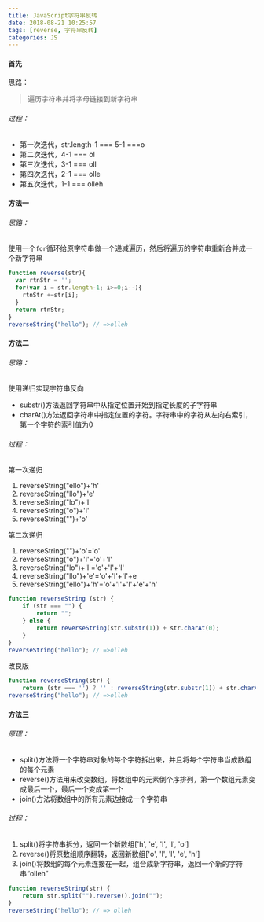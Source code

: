 ```yaml
---
title: JavaScript字符串反转
date: 2018-08-21 10:25:57
tags: [reverse, 字符串反转]
categories: JS
---
```


#### 首先

思路：

> 遍历字符串并将字母链接到新字符串



###### 过程：

- 第一次迭代，str.length-1 === 5-1 ===o
- 第二次迭代，4-1 === ol
- 第三次迭代，3-1 === oll
- 第四次迭代，2-1 === olle
- 第五次迭代，1-1 === olleh

#### 方法一

###### 思路：

使用一个`for`循环给原字符串做一个递减遍历，然后将遍历的字符串重新合并成一个新字符串

```js
function reverse(str){
  var rtnStr = '';
  for(var i = str.length-1; i>=0;i--){
    rtnStr +=str[i];
  }
  return rtnStr;
}
reverseString("hello"); // =>olleh
```



#### 方法二

###### 思路：

使用递归实现字符串反向

- substr()方法返回字符串中从指定位置开始到指定长度的子字符串
- charAt()方法返回字符串中指定位置的字符。字符串中的字符从左向右索引，第一个字符的索引值为0

###### 过程：

第一次递归

1. reverseString("ello")+'h'
2. reverseString("llo")+'e'
3. reverseString("lo")+'l'
4. reverseString("o")+'l'
5. reverseString("")+'o'

第二次递归

1. reverseString("")+'o'='o'
2. reverseString("o")+'l'='o'+'l'
3. reverseString("lo")+'l'='o'+'l'+'l'
4. reverseString("llo")+'e'='o'+'l'+'l'+e
5. reverseString("ello")+'h'='o'+'l'+'l'+'e'+'h'

```js
function reverseString (str) {
    if (str === "") {
        return "";
    } else {
        return reverseString(str.substr(1)) + str.charAt(0);
    }
}
reverseString("hello"); // =>olleh
```

改良版

```js
function reverseString(str) { 
    return (str === '') ? '' : reverseString(str.substr(1)) + str.charAt(0); }
reverseString("hello"); // =>olleh
```



#### 方法三

###### 原理：

- split()方法将一个字符串对象的每个字符拆出来，并且将每个字符串当成数组的每个元素
- reverse()方法用来改变数组，将数组中的元素倒个序排列，第一个数组元素变成最后一个，最后一个变成第一个
- join()方法将数组中的所有元素边接成一个字符串



###### 过程：

1. split()将字符串拆分，返回一个新数组['h', 'e', 'l', 'l', 'o']
2. reverse()将原数组顺序翻转，返回新数组['o', 'l', 'l', 'e', 'h']
3. join()将数组的每个元素连接在一起，组合成新字符串，返回一个新的字符串“olleh”

```js
function reverseString(str) { 
    return str.split("").reverse().join(""); 
}
reverseString("hello"); // => olleh
```

